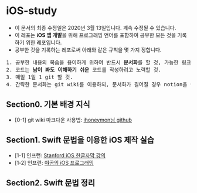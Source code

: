 # iOS-study
* 이 문서의 최종 수정일은 2020년 3월 13일입니다. 계속 수정될 수 있습니다.
* 이 레포는 <b>iOS 앱 개발</b>을 위해 프로그래밍 언어를 포함하여 공부한 모든 것을 기록하기 위한 레포입니다.
* 공부한 것을 기록하는 레포로써 아래와 같은 규칙을 몇 가지 정합니다.
<pre>
1. 공부한 내용의 복습을 용이하게 위하여 반드시 <b>문서화</b>를 할 것, 가능한 링크도 첨부할 것.
2. 코드는 <b>남이 봐도 이해하기 쉬운</b> 코드를 작성하려고 노력할 것.
3. 매일 1일 1 git 할 것.
4. 간략한 문서화는 git wiki를 이용하되, 문서화가 길어질 경우 notion을 이용하고 링크를 남길 것.
</pre>
## Section0. 기본 배경 지식
* [0-1] git wiki 마크다운 사용법: [ihoneymon님 github](https://gist.github.com/ihoneymon/652be052a0727ad59601)
## Section1. Swift 문법을 이용한 iOS 제작 실습
* [1-1] 인프런: [Stanford iOS 한글자막 강의](https://www.inflearn.com/course/stanford-ios-%ED%95%9C%EA%B8%80%EC%9E%90%EB%A7%89-%EA%B0%95%EC%9D%98/dashboard)
* [1-2] 인프런: [야곰의 iOS 프로그래밍](https://www.inflearn.com/course/ios-%ED%94%84%EB%A1%9C%EA%B7%B8%EB%9E%98%EB%B0%8D/dashboard)
## Section2. Swift 문법 정리
